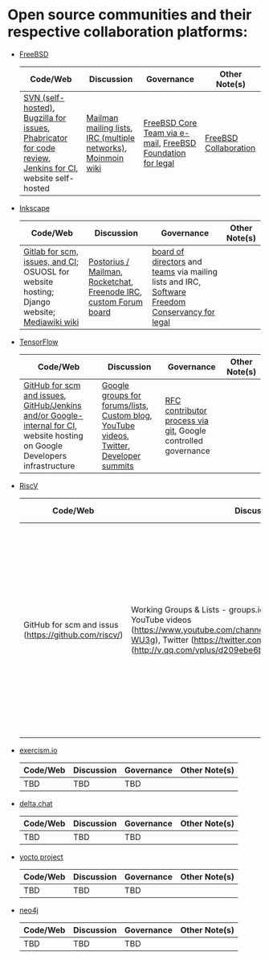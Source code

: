 # Open source communities and their respective collaboration platforms:
- [FreeBSD](https://www.freebsd.org/)

  Code/Web | Discussion | Governance | Other Note(s)
  -------- | ---------- | ---------- | -------------
  [SVN (self-hosted)](https://svn.FreeBSD.org), [Bugzilla for issues](https://bugs.freebsd.org/bugzilla/), [Phabricator for code review](https://reviews.freebsd.org), [Jenkins for CI](https://ci.freebsd.org), website self-hosted | [Mailman mailing lists](https://lists.freebsd.org/mailman/listinfo), [IRC (multiple networks)](https://wiki.freebsd.org/IRC/Channels), [Moinmoin wiki](https://wiki.freebsd.org) | [FreeBSD Core Team via e-mail](https://en.wikipedia.org/wiki/FreeBSD#Governance_structure), [FreeBSD Foundation for legal](https://www.freebsdfoundation.org) | [FreeBSD Collaboration](https://www.freebsd.org/doc/en_US.ISO8859-1/articles/building-products/freebsd-collaboration.html)

- [Inkscape](https://www.inkscape.org/)

  Code/Web | Discussion | Governance | Other Note(s)
  -------- | ---------- | ---------- | -------------
  [Gitlab for scm, issues, and CI](https://gitlab.com/inkscape/inkscape); OSUOSL for website hosting; Django website; [Mediawiki wiki](https://wiki.inkscape.org/wiki/index.php/) | [Postorius / Mailman](https://lists.inkscape.org/postorius/lists/), [Rocketchat](https://inkscape.org/community/), [Freenode IRC](https://inkscape.org/develop/getting-started/), [custom Forum board](https://inkscape.org/forums/) | [board of directors](https://inkscape.org/*board/) and [teams](https://inkscape.org/user/teams/) via mailing lists and IRC, [Software Freedom Conservancy for legal](https://inkscape.org/*board/) | 
  
- [TensorFlow](https://www.tensorflow.org/)

  Code/Web | Discussion | Governance | Other Note(s)
  -------- | ---------- | ---------- | -------------
  [GitHub for scm and issues](https://github.com/tensorflow), [GitHub/Jenkins and/or Google-internal for CI](https://github.com/tensorflow/tensorflow/tree/master/tensorflow/tools/ci_build), website hosting on Google Developers infrastructure      | [Google groups for forums/lists](https://www.tensorflow.org/community/forums), [Custom blog](https://blog.tensorflow.org), [YouTube videos](https://www.youtube.com/tensorflow), [Twitter](https://twitter.com/tensorflow), [Developer summits](https://www.tensorflow.org/dev-summit)        | [RFC contributor process via git](https://www.tensorflow.org/community/contribute/rfc_process), Google controlled governance        | 
  
- [RiscV](https://riscv.org/)

  Code/Web | Discussion | Governance | Other Note(s)
  -------- | ---------- | ---------- | -------------
  GitHub for scm and issus (https://github.com/riscv/)   | Working Groups & Lists - groups.io (https://lists.riscv.org/g/tech), YouTube videos (https://www.youtube.com/channel/UC5gLmcFuvdGbajs4VL-WU3g), Twitter (https://twitter.com/risc_v), qq messenger (http://v.qq.com/vplus/d209ebe6bde6ab40d5b0b89a1ce27006)       | Leadership is through elected and delegated individuals serving on the RISC-V Board of Directors and the RISC-V Technical Steering Committee (TSC).], Several admin staff sourced through an arrangement with LF       | 
  
- [exercism.io](https://exercism.io/)

  Code/Web | Discussion | Governance | Other Note(s)
  -------- | ---------- | ---------- | -------------
  TBD      | TBD        | TBD        | 
  
- [delta.chat](https://delta.chat/)

  Code/Web | Discussion | Governance | Other Note(s)
  -------- | ---------- | ---------- | -------------
  TBD      | TBD        | TBD        | 
  
- [yocto project](https://www.yoctoproject.org/)

  Code/Web | Discussion | Governance | Other Note(s)
  -------- | ---------- | ---------- | -------------
  TBD      | TBD        | TBD        | 
  
- [neo4j](https://community.neo4j.com/)

  Code/Web | Discussion | Governance | Other Note(s)
  -------- | ---------- | ---------- | -------------
  TBD      | TBD        | TBD        | 
  
